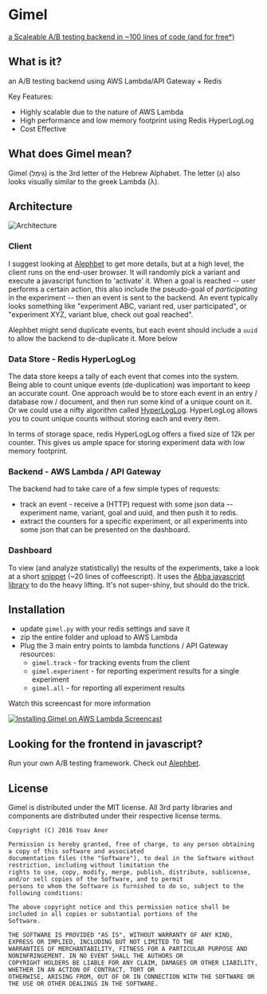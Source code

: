 # Gimel

[a Scaleable A/B testing backend in ~100 lines of code (and for free*)](http://blog.gingerlime.com/2016/a-scaleable-ab-testing-backend-in-100-lines-of-code-and-for-free/)

## What is it?

an A/B testing backend using AWS Lambda/API Gateway + Redis

Key Features:

* Highly scalable due to the nature of AWS Lambda
* High performance and low memory footprint using Redis HyperLogLog
* Cost Effective

## What does Gimel mean?

Gimel (גִּימֵל) is the 3rd letter of the Hebrew Alphabet. The letter (ג) also looks visually similar to the greek Lambda
(λ).

## Architecture

![Architecture](https://s3.amazonaws.com/gingerlime-images/gimel-architecture.png "Architecture")

### Client

I suggest looking at [Alephbet](https://github.com/Alephbet/alephbet) to get more details, but at a high level, the client runs on the end-user browser. It will randomly pick a variant and execute a javascript function to 'activate' it. When a goal is reached -- user performs a certain action, this also include the pseudo-goal of *participating* in the experiment -- then an event is sent to the backend. An event typically looks something like "experiment ABC, variant red, user participated", or "experiment XYZ, variant blue, check out goal reached".

Alephbet might send duplicate events, but each event should include a `uuid` to allow the backend to de-duplicate it. More below

### Data Store - Redis HyperLogLog

The data store keeps a tally of each event that comes into the system. Being able to count unique events (de-duplication) was important to keep an accurate count. One approach would be to store each event in an entry / database row / document, and then run some kind of a unique count on it. Or we could use a nifty algorithm called [HyperLogLog](https://en.wikipedia.org/wiki/HyperLogLog). HyperLogLog allows you to count unique counts without storing each and every item.

In terms of storage space, redis HyperLogLog offers a fixed size of 12k per counter. This gives us ample space for storing experiment data with low memory footprint.

### Backend - AWS Lambda / API Gateway

The backend had to take care of a few simple types of requests:

* track an event - receive a (HTTP) request with some json data -- experiment name, variant, goal and uuid, and then push it to redis.
* extract the counters for a specific experiment, or all experiments into some json that can be presented on the dashboard.

### Dashboard

To view (and analyze statistically) the results of the experiments, take a look at a short [snippet](http://codepen.io/anon/pen/OMOevM?editors=001) (~20 lines of coffeescript). It uses the [Abba javascript library](https://github.com/thumbtack/abba) to do the heavy lifting. It's not super-shiny, but should do the trick.

## Installation

* update `gimel.py` with your redis settings and save it
* zip the entire folder and upload to AWS Lambda
* Plug the 3 main entry points to lambda functions / API Gateway resources:
  - `gimel.track` - for tracking events from the client
  - `gimel.experiment` - for reporting experiment results for a single experiment
  - `gimel.all` - for reporting all experiment results

Watch this screencast for more information

[![Installing Gimel on AWS Lambda Screencast](https://img.youtube.com/vi/FcgKr4OWJpw/0.jpg)](https://www.youtube.com/watch?v=FcgKr4OWJpw&vq=hd1080)

## Looking for the frontend in javascript?

Run your own A/B testing framework. Check out [Alephbet](https://github.com/Alephbet/alephbet).

## License

Gimel is distributed under the MIT license. All 3rd party libraries and components are distributed under their
respective license terms.

```
Copyright (C) 2016 Yoav Aner

Permission is hereby granted, free of charge, to any person obtaining a copy of this software and associated
documentation files (the "Software"), to deal in the Software without restriction, including without limitation the
rights to use, copy, modify, merge, publish, distribute, sublicense, and/or sell copies of the Software, and to permit
persons to whom the Software is furnished to do so, subject to the following conditions:

The above copyright notice and this permission notice shall be included in all copies or substantial portions of the
Software.

THE SOFTWARE IS PROVIDED "AS IS", WITHOUT WARRANTY OF ANY KIND, EXPRESS OR IMPLIED, INCLUDING BUT NOT LIMITED TO THE
WARRANTIES OF MERCHANTABILITY, FITNESS FOR A PARTICULAR PURPOSE AND NONINFRINGEMENT. IN NO EVENT SHALL THE AUTHORS OR
COPYRIGHT HOLDERS BE LIABLE FOR ANY CLAIM, DAMAGES OR OTHER LIABILITY, WHETHER IN AN ACTION OF CONTRACT, TORT OR
OTHERWISE, ARISING FROM, OUT OF OR IN CONNECTION WITH THE SOFTWARE OR THE USE OR OTHER DEALINGS IN THE SOFTWARE.
```
